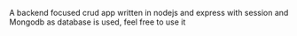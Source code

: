 A backend focused crud app written in nodejs and express with session
and Mongodb as database is used, feel free to use it
